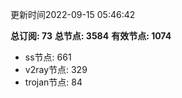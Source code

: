 更新时间2022-09-15 05:46:42

**总订阅: 73**
**总节点: 3584**
**有效节点: 1074**
- ss节点: 661
- v2ray节点: 329
- trojan节点: 84
